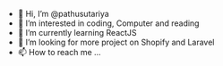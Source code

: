 - 👋 Hi, I’m @pathusutariya
- 👀 I’m interested in coding, Computer and reading
- 🌱 I’m currently learning ReactJS
- 💞️ I’m looking for more project on Shopify and Laravel
- 📫 How to reach me ...

<!---
pathusutariya/pathusutariya is a ✨ special ✨ repository because its `README.md` (this file) appears on your GitHub profile.
You can click the Preview link to take a look at your changes.
--->
